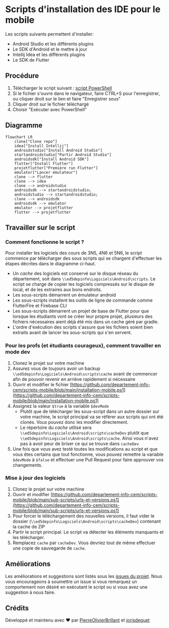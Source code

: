 # Scripts d'installation des IDE pour le mobile

Les scripts suivants permettent d'installer:

- Android Studio et les différents plugins
- Le SDK d'Android et le mettre à jour
- Intellij Idea et les différents plugins
- Le SDK de Flutter

## Procédure

1. Télécharger le script suivant : [script PowerShell](https://raw.githubusercontent.com/departement-info-cem/scripts-mobile/main/installation-mobile.ps1 "download")
2. Si le fichier s'ouvre dans le navigateur, faire CTRL+S pour l'enregistrer, ou cliquer droit sur le lien et faire "Enregistrer sous"
3. Cliquer droit sur le fichier téléchargé
4. Choisir "Exécuter avec PowerShell"

## Diagramme
```mermaid
flowchart LR
    clone["Clone repo"]
    idea["Install Intellij"]
    androidstudio["Install Android Studio"]
    startandroidstudio["Partir Android Studio"]
    androidsdk["Install Android SDK"]
    flutter["Install Flutter"]
    projetflutter["Première run Flutter"]
    emulator["Lancer émulateur"]
    clone --> flutter
    clone --> idea
    clone --> androidstudio
    androidsdk --> startandroidstudio;
    androidstudio --> startandroidstudio;
    clone --> androidsdk
    androidsdk --> emulator
    emulator --> projetflutter
    flutter --> projetflutter
```

## Travailler sur le script

### Comment fonctionne le script ?

Pour installer les logiciels des cours de 3N5, 4N6 et 5N6, le script commence par télécharger des sous scripts qui se chargent d'effectuer les étapes décrites dans le diagramme ci-haut.

- Un *cache* des logiciels est conservé sur le disque réseau du département, soit dans `\\ed5depinfo\Logiciels\Android\scripts`. Le script se charge de copier les logiciels compressés sur le disque de local, et de les extraires aux bons endroits.
- Les sous-scripts démarrent un émulateur android
- Les sous-scripts installent les outils de ligne de commande comme FlutterFire et Firebase CLI
- Les sous-scripts démarrent un projet de base de Flutter pour que lorsque les étudiants vont se créer leur propre projet, plusieurs des fichiers nécessaires aient déjà été mis dans un cache géré par gradle.
- L'ordre d'exécution des scripts s'assure que les fichiers soient bien extraits avant de lancer les sous-scripts qui s'en servent.

### Pour les profs (et étudiants courageux), comment travailler en mode dev

1. Clonez le projet sur votre machine
2. Assurez vous de toujours avoir un backup `\\ed5depinfo\Logiciels\Android\scripts\cache` avant de commencer afin de pouvoir revenir en arriève rapidement si nécessaire
3. Ouvrir et modifier le fichier [https://github.com/departement-info-cem/scripts-mobile/blob/main/installation-mobile.ps1](https://github.com/departement-info-cem/scripts-mobile/blob/main/installation-mobile.ps1)
4. Assignez la valeur `$true` à la variable `$devMode`
   - Plutôt que de télécharger les sous-script dans un autre dossier sur votre machine, le script principal va se référer aux scripts qui ont été clonés. Vous pouvez donc les modifier directement.
   - Le répertoire du *cache* utilisé sera `\\ed5depinfo\Logiciels\Android\scripts\cacheDev` plutôt que `\\ed5depinfo\Logiciels\Android\scripts\cache`. Ainsi vous n'avez pas à avoir peur de briser ce qui se trouve dans `cacheDev`
5. Une fois que vous avez testé toutes les modifications au script et que vous êtes certains que tout fonctionne, vous pouvez remettre la variable `$devMode` à `$false` et effectuer une Pull Request pour faire approuver vos changements.

### Mise à jour des logiciels

1. Clonez le projet sur votre machine
2. Ouvrir et modifier [https://github.com/departement-info-cem/scripts-mobile/blob/main/sub-scripts/urls-et-versions.ps1](https://github.com/departement-info-cem/scripts-mobile/blob/main/sub-scripts/urls-et-versions.ps1)
3. Pour forcer le téléchargement des nouvelles versions, il faut vider le dossier (`\\ed5depinfo\Logiciels\Android\scripts\cacheDev`) contenant la cache de ZIP
4. Partir le script principal. Le script va détecter les éléments manquants et les télécharger.
5. Remplacez `cache` par `cacheDev`. Vous devriez tout de même effectuer une copie de sauvegarde de `cache`.

## Améliorations

Les améliorations et suggestions sont listés sous les [issues du projet](https://github.com/departement-info-cem/scripts-mobile/issues). Nous vous encourageons à soumettre un issue si vous remarquez un comportement non désiré en exécutant le script ou si vous avez une suggestion à nous faire.

## Crédits

Développé et maintenu avec ❤️ par [PierreOlivierBrillant](https://github.com/PierreOlivierBrillant) et [jorisdeguet](https://github.com/jorisdeguet)
